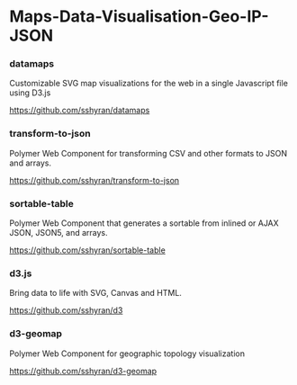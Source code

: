 # Maps-Data-Visualisation-Geo-IP-JSON


### datamaps
Customizable SVG map visualizations for the web in a single Javascript file using D3.js

https://github.com/sshyran/datamaps



### transform-to-json
Polymer Web Component for transforming CSV and other formats to JSON and arrays.

https://github.com/sshyran/transform-to-json



### sortable-table
Polymer Web Component that generates a sortable <table> from inlined or AJAX JSON, JSON5, and arrays.
  
https://github.com/sshyran/sortable-table




### d3.js
Bring data to life with SVG, Canvas and HTML.

https://github.com/sshyran/d3




### d3-geomap
Polymer Web Component for geographic topology visualization

https://github.com/sshyran/d3-geomap
















